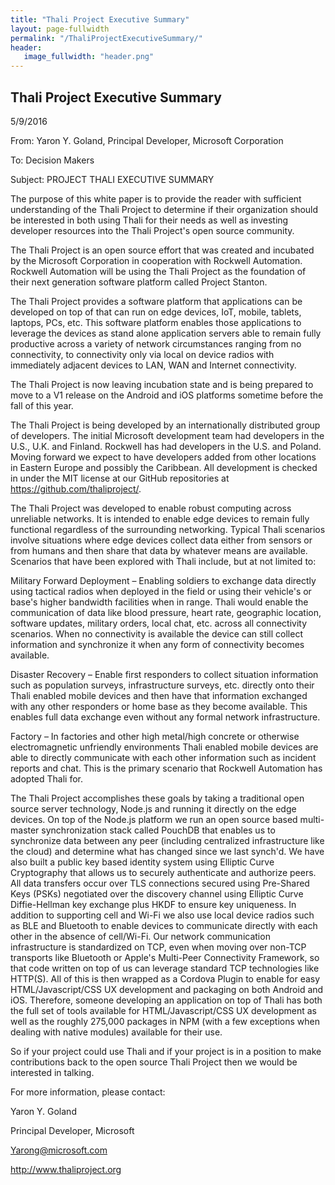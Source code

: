 ```yaml
---
title: "Thali Project Executive Summary"
layout: page-fullwidth
permalink: "/ThaliProjectExecutiveSummary/"
header:
   image_fullwidth: "header.png"
---
```

## Thali Project Executive Summary

5/9/2016

From: Yaron Y. Goland, Principal Developer, Microsoft Corporation

To: Decision Makers

Subject: PROJECT THALI EXECUTIVE SUMMARY

The purpose of this white paper is to provide the reader with sufficient understanding of the Thali Project to determine if their organization should be interested in both using Thali for their needs as well as investing developer resources into the Thali Project's open source community.

The Thali Project is an open source effort that was created and incubated by the Microsoft Corporation in cooperation with Rockwell Automation. Rockwell Automation will be using the Thali Project as the foundation of their next generation software platform called Project Stanton.

The Thali Project provides a software platform that applications can be developed on top of that can run on edge devices, IoT, mobile, tablets, laptops, PCs, etc. This software platform enables those applications to leverage the devices as stand alone application servers able to remain fully productive across a variety of network circumstances ranging from no connectivity, to connectivity only via local on device radios with immediately adjacent devices to LAN, WAN and Internet connectivity.

The Thali Project is now leaving incubation state and is being prepared to move to a V1 release on the Android and iOS platforms sometime before the fall of this year.

The Thali Project is being developed by an internationally distributed group of developers. The initial Microsoft development team had developers in the U.S., U.K. and Finland. Rockwell has had developers in the U.S. and Poland. Moving forward we expect to have developers added from other locations in Eastern Europe and possibly the Caribbean. All development is checked in under the MIT license at our GitHub repositories at https://github.com/thaliproject/.

The Thali Project was developed to enable robust computing across unreliable networks. It is intended to enable edge devices to remain fully functional regardless of the surrounding networking. Typical Thali scenarios involve situations where edge devices collect data either from sensors or from humans and then share that data by whatever means are available. Scenarios that have been explored with Thali include, but at not limited to:

Military Forward Deployment – Enabling soldiers to exchange data directly using tactical radios when deployed in the field or using their vehicle's or base's higher bandwidth facilities when in range. Thali would enable the communication of data like blood pressure, heart rate, geographic location, software updates, military orders, local chat, etc. across all connectivity scenarios. When no connectivity is available the device can still collect information and synchronize it when any form of connectivity becomes available.

Disaster Recovery – Enable first responders to collect situation information such as population surveys, infrastructure surveys, etc. directly onto their Thali enabled mobile devices and then have that information exchanged with any other responders or home base as they become available. This enables full data exchange even without any formal network infrastructure.

Factory – In factories and other high metal/high concrete or otherwise electromagnetic unfriendly environments Thali enabled mobile devices are able to directly communicate with each other information such as incident reports and chat. This is the primary scenario that Rockwell Automation has adopted Thali for.

The Thali Project accomplishes these goals by taking a traditional open source server technology, Node.js and running it directly on the edge devices. On top of the Node.js platform we run an open source based multi-master synchronization stack called PouchDB that enables us to synchronize data between any peer (including centralized infrastructure like the cloud) and determine what has changed since we last synch'd. We have also built a public key based identity system using Elliptic Curve Cryptography that allows us to securely authenticate and authorize peers. All data transfers occur over TLS connections secured using Pre-Shared Keys (PSKs) negotiated over the discovery channel using Elliptic Curve Diffie-Hellman key exchange plus HKDF to ensure key uniqueness. In addition to supporting cell and Wi-Fi we also use local device radios such as BLE and Bluetooth to enable devices to communicate directly with each other in the absence of cell/Wi-Fi. Our network communication infrastructure is standardized on TCP, even when moving over non-TCP transports like Bluetooth or Apple's Multi-Peer Connectivity Framework, so that code written on top of us can leverage standard TCP technologies like HTTP(S). All of this is then wrapped as a Cordova Plugin to enable for easy HTML/Javascript/CSS UX development and packaging on both Android and iOS. Therefore, someone developing an application on top of Thali has both the full set of tools available for HTML/Javascript/CSS UX development as well as the roughly 275,000 packages in NPM (with a few exceptions when dealing with native modules) available for their use.

So if your project could use Thali and if your project is in a position to make contributions back to the open source Thali Project then we would be interested in talking.

For more information, please contact:

Yaron Y. Goland

Principal Developer, Microsoft

Yarong@microsoft.com

http://www.thaliproject.org
